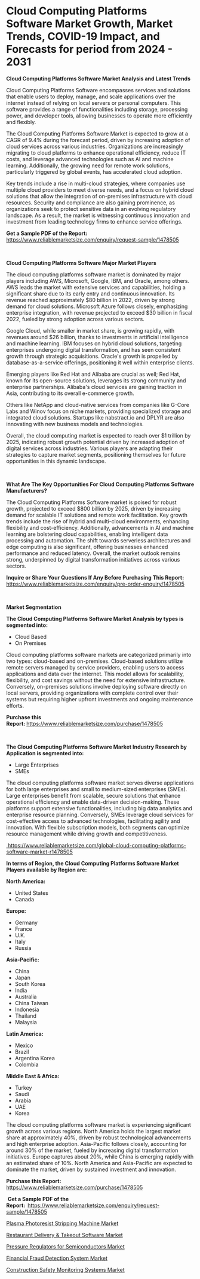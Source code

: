 <p><h1>Cloud Computing Platforms Software Market Growth, Market Trends, COVID-19 Impact, and Forecasts for period from 2024 - 2031</h1></p><p><strong>Cloud Computing Platforms Software Market Analysis and Latest Trends</strong></p>
<p><p>Cloud Computing Platforms Software encompasses services and solutions that enable users to deploy, manage, and scale applications over the internet instead of relying on local servers or personal computers. This software provides a range of functionalities including storage, processing power, and developer tools, allowing businesses to operate more efficiently and flexibly.</p><p>The Cloud Computing Platforms Software Market is expected to grow at a CAGR of 9.4% during the forecast period, driven by increasing adoption of cloud services across various industries. Organizations are increasingly migrating to cloud platforms to enhance operational efficiency, reduce IT costs, and leverage advanced technologies such as AI and machine learning. Additionally, the growing need for remote work solutions, particularly triggered by global events, has accelerated cloud adoption.</p><p>Key trends include a rise in multi-cloud strategies, where companies use multiple cloud providers to meet diverse needs, and a focus on hybrid cloud solutions that allow the integration of on-premises infrastructure with cloud resources. Security and compliance are also gaining prominence, as organizations seek to protect sensitive data in an evolving regulatory landscape. As a result, the market is witnessing continuous innovation and investment from leading technology firms to enhance service offerings.</p></p>
<p><strong>Get a Sample PDF of the Report:&nbsp;</strong> <a href="https://www.reliablemarketsize.com/enquiry/request-sample/1478505?utm_campaign=1131&utm_medium=2&utm_source=Github&utm_content=ia&utm_term=09122024&utm_id=cloud-computing-platforms-software">https://www.reliablemarketsize.com/enquiry/request-sample/1478505</a></p>
<p>&nbsp;</p>
<p><strong>Cloud Computing Platforms Software Major Market Players</strong></p>
<p><p>The cloud computing platforms software market is dominated by major players including AWS, Microsoft, Google, IBM, and Oracle, among others. AWS leads the market with extensive services and capabilities, holding a significant share due to its early entry and continuous innovation. Its revenue reached approximately $80 billion in 2022, driven by strong demand for cloud solutions. Microsoft Azure follows closely, emphasizing enterprise integration, with revenue projected to exceed $30 billion in fiscal 2022, fueled by strong adoption across various sectors.</p><p>Google Cloud, while smaller in market share, is growing rapidly, with revenues around $26 billion, thanks to investments in artificial intelligence and machine learning. IBM focuses on hybrid cloud solutions, targeting enterprises undergoing digital transformation, and has seen consistent growth through strategic acquisitions. Oracle's growth is propelled by database-as-a-service offerings, positioning it well within enterprise clients.</p><p>Emerging players like Red Hat and Alibaba are crucial as well; Red Hat, known for its open-source solutions, leverages its strong community and enterprise partnerships. Alibaba's cloud services are gaining traction in Asia, contributing to its overall e-commerce growth.</p><p>Others like NetApp and cloud-native services from companies like G-Core Labs and Winov focus on niche markets, providing specialized storage and integrated cloud solutions. Startups like nabstract.io and DPLYR are also innovating with new business models and technologies.</p><p>Overall, the cloud computing market is expected to reach over $1 trillion by 2025, indicating robust growth potential driven by increased adoption of digital services across industries. Various players are adapting their strategies to capture market segments, positioning themselves for future opportunities in this dynamic landscape.</p></p>
<p>&nbsp;</p>
<p><strong>What Are The Key Opportunities For Cloud Computing Platforms Software Manufacturers?</strong></p>
<p><p>The Cloud Computing Platforms Software market is poised for robust growth, projected to exceed $800 billion by 2025, driven by increasing demand for scalable IT solutions and remote work facilitation. Key growth trends include the rise of hybrid and multi-cloud environments, enhancing flexibility and cost-efficiency. Additionally, advancements in AI and machine learning are bolstering cloud capabilities, enabling intelligent data processing and automation. The shift towards serverless architectures and edge computing is also significant, offering businesses enhanced performance and reduced latency. Overall, the market outlook remains strong, underpinned by digital transformation initiatives across various sectors.</p></p>
<p><strong>Inquire or Share Your Questions If Any Before Purchasing This Report:</strong> <a href="https://www.reliablemarketsize.com/enquiry/pre-order-enquiry/1478505?utm_campaign=1131&utm_medium=2&utm_source=Github&utm_content=ia&utm_term=09122024&utm_id=cloud-computing-platforms-software">https://www.reliablemarketsize.com/enquiry/pre-order-enquiry/1478505</a></p>
<p>&nbsp;</p>
<p><strong>Market Segmentation</strong></p>
<p><strong>The Cloud Computing Platforms Software Market Analysis by types is segmented into:</strong></p>
<p><ul><li>Cloud Based</li><li>On Premises</li></ul></p>
<p><p>Cloud computing platforms software markets are categorized primarily into two types: cloud-based and on-premises. Cloud-based solutions utilize remote servers managed by service providers, enabling users to access applications and data over the internet. This model allows for scalability, flexibility, and cost savings without the need for extensive infrastructure. Conversely, on-premises solutions involve deploying software directly on local servers, providing organizations with complete control over their systems but requiring higher upfront investments and ongoing maintenance efforts.</p></p>
<p><strong>Purchase this Report:&nbsp;</strong><a href="https://www.reliablemarketsize.com/purchase/1478505?utm_campaign=1131&utm_medium=2&utm_source=Github&utm_content=ia&utm_term=09122024&utm_id=cloud-computing-platforms-software">https://www.reliablemarketsize.com/purchase/1478505</a></p>
<p>&nbsp;</p>
<p><strong>The Cloud Computing Platforms Software Market Industry Research by Application is segmented into:</strong></p>
<p><ul><li>Large Enterprises</li><li>SMEs</li></ul></p>
<p><p>The cloud computing platforms software market serves diverse applications for both large enterprises and small to medium-sized enterprises (SMEs). Large enterprises benefit from scalable, secure solutions that enhance operational efficiency and enable data-driven decision-making. These platforms support extensive functionalities, including big data analytics and enterprise resource planning. Conversely, SMEs leverage cloud services for cost-effective access to advanced technologies, facilitating agility and innovation. With flexible subscription models, both segments can optimize resource management while driving growth and competitiveness.</p></p>
<p><a href="https://www.reliablemarketsize.com/global-cloud-computing-platforms-software-market-r1478505?utm_campaign=1131&utm_medium=2&utm_source=Github&utm_content=ia&utm_term=09122024&utm_id=cloud-computing-platforms-software">&nbsp;https://www.reliablemarketsize.com/global-cloud-computing-platforms-software-market-r1478505</a></p>
<p><strong>In terms of Region, the Cloud Computing Platforms Software Market Players available by Region are:</strong></p>
<p>
    <p> <strong> North America: </strong>
        <ul>
            <li>United States</li>
            <li>Canada</li>
        </ul>
        </p> 
    <p> <strong> Europe: </strong>
        <ul>
            <li>Germany</li>
            <li>France</li>
            <li>U.K.</li>
            <li>Italy</li>
            <li>Russia</li>
        </ul>
        </p> 
    <p> <strong> Asia-Pacific: </strong>
        <ul>
            <li>China</li>
            <li>Japan</li>
            <li>South Korea</li>
            <li>India</li>
            <li>Australia</li>
            <li>China Taiwan</li>
            <li>Indonesia</li>
            <li>Thailand</li>
            <li>Malaysia</li>
        </ul>
        </p> 
    <p> <strong> Latin America: </strong>
        <ul>
            <li>Mexico</li>
            <li>Brazil</li>
            <li>Argentina Korea</li>
            <li>Colombia</li>
        </ul>
        </p> 
    <p> <strong> Middle East & Africa: </strong>
        <ul>
            <li>Turkey</li>
            <li>Saudi</li>
            <li>Arabia</li>
            <li>UAE</li>
            <li>Korea</li>
        </ul>
    </p>
    </p>
<p><p>The cloud computing platforms software market is experiencing significant growth across various regions. North America holds the largest market share at approximately 40%, driven by robust technological advancements and high enterprise adoption. Asia-Pacific follows closely, accounting for around 30% of the market, fueled by increasing digital transformation initiatives. Europe captures about 20%, while China is emerging rapidly with an estimated share of 10%. North America and Asia-Pacific are expected to dominate the market, driven by sustained investment and innovation.</p></p>
<p><strong>Purchase this Report: </strong><a href="https://www.reliablemarketsize.com/purchase/1478505?utm_campaign=1131&utm_medium=2&utm_source=Github&utm_content=ia&utm_term=09122024&utm_id=cloud-computing-platforms-software">https://www.reliablemarketsize.com/purchase/1478505</a></p>
<p>&nbsp;<strong>Get a Sample PDF of the Report:&nbsp;&nbsp;</strong><a href="https://www.reliablemarketsize.com/enquiry/request-sample/1478505?utm_campaign=1131&utm_medium=2&utm_source=Github&utm_content=ia&utm_term=09122024&utm_id=cloud-computing-platforms-software">https://www.reliablemarketsize.com/enquiry/request-sample/1478505</a></p>
<p><strong></strong></p>
<p><p><a href="https://www.linkedin.com/pulse/plasma-photoresist-stripping-machine-market-analysis-application-jba1c?utm_campaign=1131&utm_medium=2&utm_source=Github&utm_content=ia&utm_term=09122024&utm_id=cloud-computing-platforms-software">Plasma Photoresist Stripping Machine Market</a></p><p><a href="https://www.linkedin.com/pulse/restaurant-delivery-takeout-software-market-growth-overview-yzmwf?utm_campaign=1131&utm_medium=2&utm_source=Github&utm_content=ia&utm_term=09122024&utm_id=cloud-computing-platforms-software">Restaurant Delivery & Takeout Software Market</a></p><p><a href="https://www.linkedin.com/pulse/t-insight-dial-ziosf?utm_campaign=1131&utm_medium=2&utm_source=Github&utm_content=ia&utm_term=09122024&utm_id=cloud-computing-platforms-software">Pressure Regulators for Semiconductors Market</a></p><p><a href="https://www.linkedin.com/pulse/financial-fraud-detection-system-market-forecast-projected-h2gef?utm_campaign=1131&utm_medium=2&utm_source=Github&utm_content=ia&utm_term=09122024&utm_id=cloud-computing-platforms-software">Financial Fraud Detection System Market</a></p><p><a href="https://www.linkedin.com/pulse/construction-safety-monitoring-systems-report-industry-analysis-56wlf?utm_campaign=1131&utm_medium=2&utm_source=Github&utm_content=ia&utm_term=09122024&utm_id=cloud-computing-platforms-software">Construction Safety Monitoring Systems Market</a></p></p>
